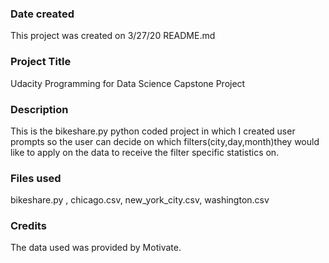 ### Date created
This project was created on 3/27/20 README.md

### Project Title
Udacity Programming for Data Science Capstone Project

### Description
This is the bikeshare.py python coded project in which I created user prompts so the user can decide on which filters(city,day,month)they would like to apply on the data to receive the filter specific statistics on.

### Files used
bikeshare.py , chicago.csv, new_york_city.csv, washington.csv

### Credits
The data used was provided by Motivate.

